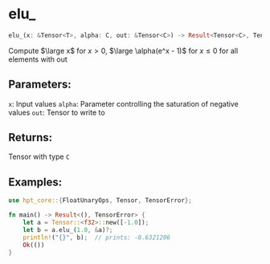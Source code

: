 # elu_
```rust
elu_(x: &Tensor<T>, alpha: C, out: &Tensor<C>) -> Result<Tensor<C>, TensorError>
```
Compute $\large x$ for $x > 0$, $\large \alpha(e^x - 1)$ for $x \leq 0$ for all elements with out

## Parameters:
`x`: Input values
`alpha`: Parameter controlling the saturation of negative values
`out`: Tensor to write to

## Returns:
Tensor with type `C`

## Examples:
```rust
use hpt_core::{FloatUnaryOps, Tensor, TensorError};

fn main() -> Result<(), TensorError> {
    let a = Tensor::<f32>::new([-1.0]);
    let b = a.elu_(1.0, &a)?;
    println!("{}", b);  // prints: -0.6321206
    Ok(())
}
```